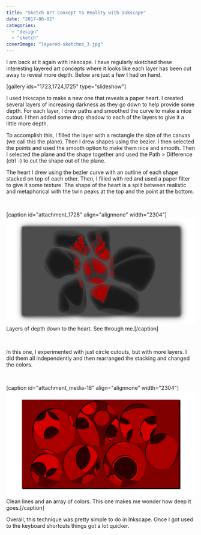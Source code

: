 ```yaml
---
title: "Sketch Art Concept to Reality with Inkscape"
date: "2017-08-02"
categories: 
  - "design"
  - "sketch"
coverImage: "layered-sketches_3.jpg"
---
```


I am back at it again with Inkscape. I have regularly sketched these interesting layered art concepts where it looks like each layer has been cut away to reveal more depth. Below are just a few I had on hand.

\[gallery ids="1723,1724,1725" type="slideshow"\]

I used Inkscape to make a new one that reveals a paper heart. I created several layers of increasing darkness as they go down to help provide some depth. For each layer, I drew paths and smoothed the curve to make a nice cutout. I then added some drop shadow to each of the layers to give it a little more depth.

To accomplish this, I filled the layer with a rectangle the size of the canvas (we call this the plane). Then I drew shapes using the bezier. I then selected the points and used the smooth option to make them nice and smooth. Then I selected the plane and the shape together and used the Path > Difference (ctrl -) to cut the shape out of the plane.

The heart I drew using the bezier curve with an outline of each shape stacked on top of each other. Then, I filled with red and used a paper filter to give it some texture. The shape of the heart is a split between realistic and metaphorical with the twin peaks at the top and the point at the bottom.

 

\[caption id="attachment\_1728" align="alignnone" width="2304"\]![HeartCutout.png](images/heartcutout.png) Layers of depth down to the heart. See through me.\[/caption\]

 

In this one, I experimented with just circle cutouts, but with more layers. I did them all independently and then rearranged the stacking and changed the colors.

 

\[caption id="attachment\_media-18" align="alignnone" width="2304"\]![CircleCutoutsvg.png](images/circlecutoutsvg.png) Clean lines and an array of colors. This one makes me wonder how deep it goes.\[/caption\]

Overall, this technique was pretty simple to do in Inkscape. Once I got used to the keyboard shortcuts things got a lot quicker.
